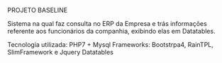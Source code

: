PROJETO BASELINE

Sistema na qual faz consulta no ERP da Empresa e trás informações referente aos funcionários da companhia, 
exibindo elas em Datatables. 

Tecnologia utilizada: PHP7 + Mysql
Frameworks: Bootstrpa4, RainTPL, SlimFramework e Jquery Datatables
